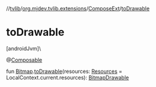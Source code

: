 //[tvlib](../../../index.md)/[org.mjdev.tvlib.extensions](../index.md)/[ComposeExt](index.md)/[toDrawable](to-drawable.md)

# toDrawable

[androidJvm]\

@[Composable](https://developer.android.com/reference/kotlin/androidx/compose/runtime/Composable.html)

fun [Bitmap](https://developer.android.com/reference/kotlin/android/graphics/Bitmap.html).[toDrawable](to-drawable.md)(resources: [Resources](https://developer.android.com/reference/kotlin/android/content/res/Resources.html) = LocalContext.current.resources): [BitmapDrawable](https://developer.android.com/reference/kotlin/android/graphics/drawable/BitmapDrawable.html)
